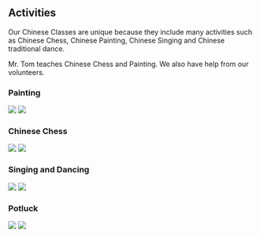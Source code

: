<h2>Activities</h2>
<p>
Our Chinese Classes are unique because they include many activities such as Chinese Chess, 
Chinese Painting, Chinese Singing and Chinese traditional dance.
</p>
<p>
Mr. Tom teaches Chinese Chess and Painting. We also have help from our volunteers.
</p>
<p>
<h3>Painting</h3>
<div class="gallery">
<img src="/assets/images/activities/tom.jpeg" />
<img src="/assets/images/activities/painting.jpeg" />
</div>
<h3>Chinese Chess</h3>
<div class="gallery">
<img src="/assets/images/activities/chess1.jpeg" />
<img src="/assets/images/activities/chess2.jpeg" />
</div>
<h3>Singing and Dancing</h3>
<div class="gallery">
<img src="/assets/images/activities/singing.jpeg" />
<img src="/assets/images/activities/dancing.jpeg" />
</div>
<h3>Potluck</h3>
<div class="gallery">
<img src="/assets/images/activities/potluck.jpeg" />
<img src="/assets/images/activities/potluck2.jpeg" />
</div>
</p>
